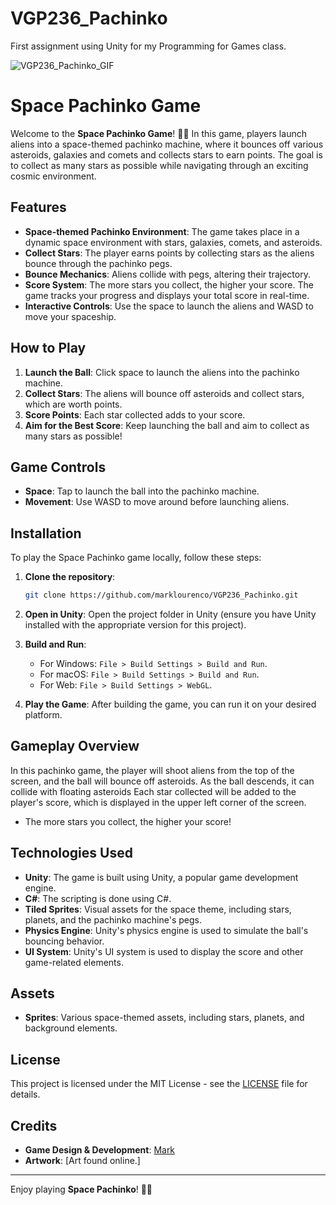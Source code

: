 # VGP236_Pachinko
 First assignment using Unity for my Programming for Games class.
 
![VGP236_Pachinko_GIF](https://github.com/user-attachments/assets/ddd82cbd-c7c2-4741-9c2c-2923dcc66d58)

# Space Pachinko Game

Welcome to the **Space Pachinko Game**! 🚀🌌 In this game, players launch aliens into a space-themed pachinko machine, where it bounces off various asteroids, galaxies and comets and collects stars to earn points. The goal is to collect as many stars as possible while navigating through an exciting cosmic environment.

## Features

- **Space-themed Pachinko Environment**: The game takes place in a dynamic space environment with stars, galaxies, comets, and asteroids.
- **Collect Stars**: The player earns points by collecting stars as the aliens bounce through the pachinko pegs.
- **Bounce Mechanics**: Aliens collide with pegs, altering their trajectory.
- **Score System**: The more stars you collect, the higher your score. The game tracks your progress and displays your total score in real-time.
- **Interactive Controls**: Use the space to launch the aliens and WASD to move your spaceship.

## How to Play

1. **Launch the Ball**: Click space to launch the aliens into the pachinko machine.
2. **Collect Stars**: The aliens will bounce off asteroids and collect stars, which are worth points.
3. **Score Points**: Each star collected adds to your score.
4. **Aim for the Best Score**: Keep launching the ball and aim to collect as many stars as possible!

## Game Controls

- **Space**: Tap to launch the ball into the pachinko machine.
- **Movement**: Use WASD to move around before launching aliens.

## Installation

To play the Space Pachinko game locally, follow these steps:

1. **Clone the repository**:

    ```bash
    git clone https://github.com/marklourenco/VGP236_Pachinko.git
    ```

2. **Open in Unity**: Open the project folder in Unity (ensure you have Unity installed with the appropriate version for this project).
3. **Build and Run**:
    - For Windows: `File > Build Settings > Build and Run`.
    - For macOS: `File > Build Settings > Build and Run`.
    - For Web: `File > Build Settings > WebGL`.

4. **Play the Game**: After building the game, you can run it on your desired platform.

## Gameplay Overview

In this pachinko game, the player will shoot aliens from the top of the screen, and the ball will bounce off asteroids. As the ball descends, it can collide with floating asteroids Each star collected will be added to the player's score, which is displayed in the upper left corner of the screen.

- The more stars you collect, the higher your score!

## Technologies Used

- **Unity**: The game is built using Unity, a popular game development engine.
- **C#**: The scripting is done using C#.
- **Tiled Sprites**: Visual assets for the space theme, including stars, planets, and the pachinko machine's pegs.
- **Physics Engine**: Unity's physics engine is used to simulate the ball's bouncing behavior.
- **UI System**: Unity's UI system is used to display the score and other game-related elements.

## Assets

- **Sprites**: Various space-themed assets, including stars, planets, and background elements.

## License

This project is licensed under the MIT License - see the [LICENSE](LICENSE) file for details.

## Credits

- **Game Design & Development**: [Mark](https://github.com/marklourenco)
- **Artwork**: [Art found online.]

---

Enjoy playing **Space Pachinko**! 🚀🌠

